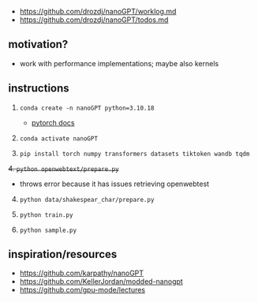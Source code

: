 - https://github.com/drozdj/nanoGPT/worklog.md
- https://github.com/drozdj/nanoGPT/todos.md

## motivation?
- work with performance implementations; maybe also kernels

## instructions

1. ```conda create -n nanoGPT python=3.10.18 ```
    - [pytorch docs](https://shorturl.at/jpBT4)

2. ```conda activate nanoGPT```

3. ```pip install torch numpy transformers datasets tiktoken wandb tqdm```

~~4. ```python openwebtext/prepare.py```~~ 
- throws error because it has issues retrieving openwebtest 

4. ```python data/shakespear_char/prepare.py```

5. ```python train.py```

6. ```python sample.py```


## inspiration/resources
- https://github.com/karpathy/nanoGPT
- https://github.com/KellerJordan/modded-nanogpt
- https://github.com/gpu-mode/lectures